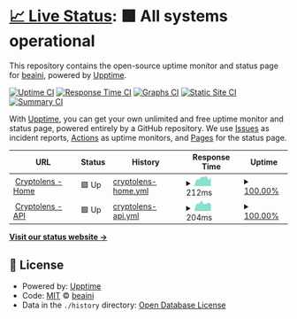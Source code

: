 # [📈 Live Status](https://beaini.github.io/bananas): <!--live status--> **🟩 All systems operational**

This repository contains the open-source uptime monitor and status page for [beaini](https://beaini.github.io/bananas), powered by [Upptime](https://github.com/upptime/upptime).

[![Uptime CI](https://github.com/beaini/bananas/workflows/Uptime%20CI/badge.svg)](https://github.com/upptime/upptime/actions?query=workflow%3A%22Uptime+CI%22)
[![Response Time CI](https://github.com/beaini/bananas/workflows/Response%20Time%20CI/badge.svg)](https://github.com/upptime/upptime/actions?query=workflow%3A%22Response+Time+CI%22)
[![Graphs CI](https://github.com/beaini/bananas/workflows/Graphs%20CI/badge.svg)](https://github.com/upptime/upptime/actions?query=workflow%3A%22Graphs+CI%22)
[![Static Site CI](https://github.com/beaini/bananas/workflows/Static%20Site%20CI/badge.svg)](https://github.com/upptime/upptime/actions?query=workflow%3A%22Static+Site+CI%22)
[![Summary CI](https://github.com/beaini/bananas/workflows/Summary%20CI/badge.svg)](https://github.com/upptime/upptime/actions?query=workflow%3A%22Summary+CI%22)

With [Upptime](https://upptime.js.org), you can get your own unlimited and free uptime monitor and status page, powered entirely by a GitHub repository. We use [Issues](https://github.com/beaini/bananas/issues) as incident reports, [Actions](https://github.com/beaini/bananas/actions) as uptime monitors, and [Pages](https://beaini.github.io/bananas) for the status page.

<!--start: status pages-->
<!-- This summary is generated by Upptime (https://github.com/upptime/upptime) -->
<!-- Do not edit this manually, your changes will be overwritten -->
<!-- prettier-ignore -->
| URL | Status | History | Response Time | Uptime |
| --- | ------ | ------- | ------------- | ------ |
| <img alt="" src="https://favicons.githubusercontent.com/null" height="13"> [Cryptolens - Home](cryptolens.ca/) | 🟩 Up | [cryptolens-home.yml](https://github.com/beaini/upptimeA/commits/HEAD/history/cryptolens-home.yml) | <details><summary><img alt="Response time graph" src="./graphs/cryptolens-home/response-time-week.png" height="20"> 212ms</summary><br><a href="https://beaini.github.io/upptimeA/history/cryptolens-home"><img alt="Response time 260" src="https://img.shields.io/endpoint?url=https%3A%2F%2Fraw.githubusercontent.com%2Fbeaini%2FupptimeA%2FHEAD%2Fapi%2Fcryptolens-home%2Fresponse-time.json"></a><br><a href="https://beaini.github.io/upptimeA/history/cryptolens-home"><img alt="24-hour response time 226" src="https://img.shields.io/endpoint?url=https%3A%2F%2Fraw.githubusercontent.com%2Fbeaini%2FupptimeA%2FHEAD%2Fapi%2Fcryptolens-home%2Fresponse-time-day.json"></a><br><a href="https://beaini.github.io/upptimeA/history/cryptolens-home"><img alt="7-day response time 212" src="https://img.shields.io/endpoint?url=https%3A%2F%2Fraw.githubusercontent.com%2Fbeaini%2FupptimeA%2FHEAD%2Fapi%2Fcryptolens-home%2Fresponse-time-week.json"></a><br><a href="https://beaini.github.io/upptimeA/history/cryptolens-home"><img alt="30-day response time 226" src="https://img.shields.io/endpoint?url=https%3A%2F%2Fraw.githubusercontent.com%2Fbeaini%2FupptimeA%2FHEAD%2Fapi%2Fcryptolens-home%2Fresponse-time-month.json"></a><br><a href="https://beaini.github.io/upptimeA/history/cryptolens-home"><img alt="1-year response time 260" src="https://img.shields.io/endpoint?url=https%3A%2F%2Fraw.githubusercontent.com%2Fbeaini%2FupptimeA%2FHEAD%2Fapi%2Fcryptolens-home%2Fresponse-time-year.json"></a></details> | <details><summary><a href="https://beaini.github.io/upptimeA/history/cryptolens-home">100.00%</a></summary><a href="https://beaini.github.io/upptimeA/history/cryptolens-home"><img alt="All-time uptime 100.00%" src="https://img.shields.io/endpoint?url=https%3A%2F%2Fraw.githubusercontent.com%2Fbeaini%2FupptimeA%2FHEAD%2Fapi%2Fcryptolens-home%2Fuptime.json"></a><br><a href="https://beaini.github.io/upptimeA/history/cryptolens-home"><img alt="24-hour uptime 100.00%" src="https://img.shields.io/endpoint?url=https%3A%2F%2Fraw.githubusercontent.com%2Fbeaini%2FupptimeA%2FHEAD%2Fapi%2Fcryptolens-home%2Fuptime-day.json"></a><br><a href="https://beaini.github.io/upptimeA/history/cryptolens-home"><img alt="7-day uptime 100.00%" src="https://img.shields.io/endpoint?url=https%3A%2F%2Fraw.githubusercontent.com%2Fbeaini%2FupptimeA%2FHEAD%2Fapi%2Fcryptolens-home%2Fuptime-week.json"></a><br><a href="https://beaini.github.io/upptimeA/history/cryptolens-home"><img alt="30-day uptime 100.00%" src="https://img.shields.io/endpoint?url=https%3A%2F%2Fraw.githubusercontent.com%2Fbeaini%2FupptimeA%2FHEAD%2Fapi%2Fcryptolens-home%2Fuptime-month.json"></a><br><a href="https://beaini.github.io/upptimeA/history/cryptolens-home"><img alt="1-year uptime 100.00%" src="https://img.shields.io/endpoint?url=https%3A%2F%2Fraw.githubusercontent.com%2Fbeaini%2FupptimeA%2FHEAD%2Fapi%2Fcryptolens-home%2Fuptime-year.json"></a></details>
| <img alt="" src="https://favicons.githubusercontent.com/null" height="13"> [Cryptolens - API](api.cryptolens.ca/api/pipeline_calculation?amount=10000&symbol=BTC_CAD&side=BUY) | 🟩 Up | [cryptolens-api.yml](https://github.com/beaini/upptimeA/commits/HEAD/history/cryptolens-api.yml) | <details><summary><img alt="Response time graph" src="./graphs/cryptolens-api/response-time-week.png" height="20"> 204ms</summary><br><a href="https://beaini.github.io/upptimeA/history/cryptolens-api"><img alt="Response time 286" src="https://img.shields.io/endpoint?url=https%3A%2F%2Fraw.githubusercontent.com%2Fbeaini%2FupptimeA%2FHEAD%2Fapi%2Fcryptolens-api%2Fresponse-time.json"></a><br><a href="https://beaini.github.io/upptimeA/history/cryptolens-api"><img alt="24-hour response time 172" src="https://img.shields.io/endpoint?url=https%3A%2F%2Fraw.githubusercontent.com%2Fbeaini%2FupptimeA%2FHEAD%2Fapi%2Fcryptolens-api%2Fresponse-time-day.json"></a><br><a href="https://beaini.github.io/upptimeA/history/cryptolens-api"><img alt="7-day response time 204" src="https://img.shields.io/endpoint?url=https%3A%2F%2Fraw.githubusercontent.com%2Fbeaini%2FupptimeA%2FHEAD%2Fapi%2Fcryptolens-api%2Fresponse-time-week.json"></a><br><a href="https://beaini.github.io/upptimeA/history/cryptolens-api"><img alt="30-day response time 233" src="https://img.shields.io/endpoint?url=https%3A%2F%2Fraw.githubusercontent.com%2Fbeaini%2FupptimeA%2FHEAD%2Fapi%2Fcryptolens-api%2Fresponse-time-month.json"></a><br><a href="https://beaini.github.io/upptimeA/history/cryptolens-api"><img alt="1-year response time 286" src="https://img.shields.io/endpoint?url=https%3A%2F%2Fraw.githubusercontent.com%2Fbeaini%2FupptimeA%2FHEAD%2Fapi%2Fcryptolens-api%2Fresponse-time-year.json"></a></details> | <details><summary><a href="https://beaini.github.io/upptimeA/history/cryptolens-api">100.00%</a></summary><a href="https://beaini.github.io/upptimeA/history/cryptolens-api"><img alt="All-time uptime 100.00%" src="https://img.shields.io/endpoint?url=https%3A%2F%2Fraw.githubusercontent.com%2Fbeaini%2FupptimeA%2FHEAD%2Fapi%2Fcryptolens-api%2Fuptime.json"></a><br><a href="https://beaini.github.io/upptimeA/history/cryptolens-api"><img alt="24-hour uptime 100.00%" src="https://img.shields.io/endpoint?url=https%3A%2F%2Fraw.githubusercontent.com%2Fbeaini%2FupptimeA%2FHEAD%2Fapi%2Fcryptolens-api%2Fuptime-day.json"></a><br><a href="https://beaini.github.io/upptimeA/history/cryptolens-api"><img alt="7-day uptime 100.00%" src="https://img.shields.io/endpoint?url=https%3A%2F%2Fraw.githubusercontent.com%2Fbeaini%2FupptimeA%2FHEAD%2Fapi%2Fcryptolens-api%2Fuptime-week.json"></a><br><a href="https://beaini.github.io/upptimeA/history/cryptolens-api"><img alt="30-day uptime 100.00%" src="https://img.shields.io/endpoint?url=https%3A%2F%2Fraw.githubusercontent.com%2Fbeaini%2FupptimeA%2FHEAD%2Fapi%2Fcryptolens-api%2Fuptime-month.json"></a><br><a href="https://beaini.github.io/upptimeA/history/cryptolens-api"><img alt="1-year uptime 100.00%" src="https://img.shields.io/endpoint?url=https%3A%2F%2Fraw.githubusercontent.com%2Fbeaini%2FupptimeA%2FHEAD%2Fapi%2Fcryptolens-api%2Fuptime-year.json"></a></details>

<!--end: status pages-->

[**Visit our status website →**](https://beaini.github.io/bananas)

## 📄 License

- Powered by: [Upptime](https://github.com/upptime/upptime)
- Code: [MIT](./LICENSE) © [beaini](https://beaini.github.io/bananas)
- Data in the `./history` directory: [Open Database License](https://opendatacommons.org/licenses/odbl/1-0/)
